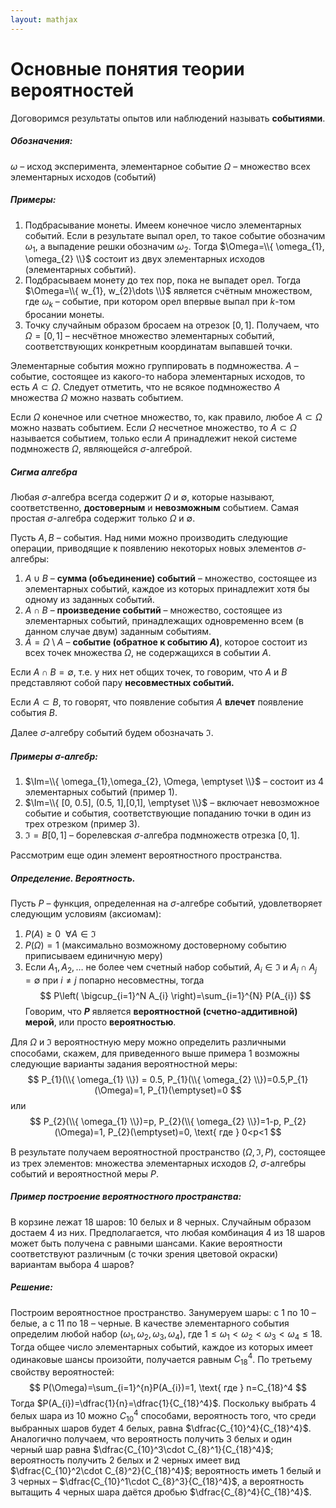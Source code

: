 ```yaml
---  
layout: mathjax  
---  
```


# Основные понятия теории вероятностей
Договоримся результаты опытов или наблюдений называть **событиями**.
##### Обозначения:
$\omega$ – исход эксперимента, элементарное событие
$\Omega$ – множество всех элементарных исходов (событий)
##### Примеры:
1.  Подбрасывание монеты. Имеем конечное число элементарных событий. Если в результате выпал орел, то такое событие обозначим $\omega_{1}$, а выпадение решки обозначим $\omega_{2}$. Тогда $\Omega=\\{ \omega_{1}, \omega_{2} \\}$ состоит из двух элементарных исходов (элементарных событий).
2. Подбрасываем монету до тех пор, пока не выпадет орел. Тогда $\Omega=\\{ w_{1}, w_{2}\dots \\}$ является счётным множеством, где $\omega_{k}$ – событие, при котором орел впервые выпал при $k$-том бросании монеты.
3. Точку случайным образом бросаем на отрезок $[0,1]$. Получаем, что $\Omega=[0,1]$ – несчётное множество элементарных событий, соответствующих конкретным координатам выпавшей точки.

Элементарные события можно группировать в подмножества.
$A$ – событие, состоящее из какого-то набора элементарных исходов, то есть $A \subset \Omega$. Следует отметить, что не всякое подмножество $A$ множества $\Omega$ можно назвать событием.

Если $\Omega$ конечное или счетное множество, то, как правило, любое $A \subset \Omega$ можно назвать событием. Если $\Omega$ несчетное множество, то $A \subset \Omega$ называется событием, только если $A$ принадлежит некой системе подмножеств $\Omega$, являющейся $\sigma$-алгеброй.
##### Сигма алгебра
Любая $\sigma$-алгебра всегда содержит $\Omega$ и $\emptyset$, которые называют, соответственно, **достоверным** и **невозможным** событием. Самая простая $\sigma$-алгебра содержит только $\Omega$ и $\emptyset$.

Пусть $A,B$ – события. Над ними можно производить следующие операции, приводящие к появлению некоторых новых элементов $\sigma$-алгебры:
1. $A \cup B$ – **сумма (объединение) событий** – множество, состоящее из элементарных событий, каждое из которых принадлежит хотя бы одному из заданных событий.
2. $A \cap B$ – **произведение событий** – множество, состоящее из элементарных событий, принадлежащих одновременно всем (в данном случае двум) заданным событиям.
3. $\bar{A} = \Omega \setminus A$ – **событие (обратное к событию $A$)**, которое состоит из всех точек множества $\Omega$, не содержащихся в событии $A$.

Если $A \cap B=\emptyset$, т.е. у них нет общих точек, то говорим, что $A$ и $B$ представляют собой пару **несовместных событий.**

Если $A \subset B$, то говорят, что появление события $A$ **влечет** появление события $B$.

Далее $\sigma$-алгебру событий будем обозначать $\Im$.
##### Примеры $\sigma$-алгебр:
1. $\Im=\\{ \omega_{1},\omega_{2}, \Omega, \emptyset \\}$ – состоит из 4 элементарных событий (пример 1).
2. $\Im=\\{ [0, 0.5], (0.5, 1],[0,1], \emptyset \\}$ – включает невозможное событие и события, соответствующие попаданию точки в один из трех отрезком (пример 3).
3. $\Im=B[0,1]$ – борелевская $\sigma$-алгебра подмножеств отрезка $[0,1]$.

Рассмотрим еще один элемент вероятностного пространства.
##### Определение. Вероятность.
Пусть $P$ – функция, определенная на $\sigma$-алгебре событий, удовлетворяет следующим условиям (аксиомам):
1. $P(A)\geq 0 ~~ \forall A\in\Im$
2. $P(\Omega)=1$ (максимально возможному достоверному событию приписываем единичную меру)
3. Если $A_{1}, A_{2}, \dots$ не более чем счетный набор событий, $A_{i}\in \Im$ и $A_{i}\cap A_{j}=\emptyset$ при $i \neq j$ попарно несовместны, тогда
$$
P\left( \bigcup_{i=1}^N A_{i} \right)=\sum_{i=1}^{N} P(A_{i})
$$
Говорим, что **$P$** является **вероятностной (счетно-аддитивной) мерой**, или просто **вероятностью**.

Для $\Omega$ и $\Im$ вероятностную меру можно определить различными способами, скажем, для приведенного выше примера 1 возможны следующие варианты задания вероятностной меры:
$$
P_{1}(\\{ \omega_{1} \\}) = 0.5, P_{1}(\\{ \omega_{2} \\})=0.5,P_{1}(\Omega)=1, P_{1}(\emptyset)=0
$$
или
$$
P_{2}(\\{ \omega_{1} \\})=p, P_{2}(\\{ \omega_{2} \\})=1-p, P_{2}(\Omega)=1, P_{2}(\emptyset)=0, \text{ где } 0<p<1
$$

В результате получаем вероятностной пространство $(\Omega, \Im, P)$, состоящее из трех элементов: множества элементарных исходов $\Omega$, $\sigma$-алгебры событий и вероятностной меры $P$.
##### Пример построение вероятностного пространства:
В корзине лежат $18$ шаров: $10$ белых и $8$ черных. Случайным образом достаем $4$ из них. Предполагается, что любая комбинация $4$ из $18$ шаров может быть получена с равными шансами. Какие вероятности соответствуют различным (с точки зрения цветовой окраски) вариантам выбора $4$ шаров?
##### Решение:
Построим вероятностное пространство. Занумеруем шары: с $1$ по $10$ – белые, а с $11$ по $18$ – черные. В качестве элементарного события определим любой набор $(\omega_{1}, \omega_{2}, \omega_{3}, \omega_{4})$, где $1\le \omega_{1}<\omega_{2}<\omega_{3}<\omega_{4}\leq 18$. Тогда общее число элементарных событий, каждое из которых имеет одинаковые шансы произойти, получается равным $C_{18}^4$. По третьему свойству вероятностей:
$$
P(\Omega)=\sum_{i=1}^{n}P(A_{i})=1, \text{ где } n=C_{18}^4
$$
Тогда $P(A_{i})=\dfrac{1}{n}=\dfrac{1}{C_{18}^4}$.
Поскольку выбрать $4$ белых шара из $10$ можно $C_{10}^4$ способами, вероятность того, что среди выбранных шаров будет $4$ белых, равна $\dfrac{C_{10}^4}{C_{18}^4}$. Аналогично получаем, что вероятность получить $3$ белых и один черный шар равна $\dfrac{C_{10}^3\cdot C_{8}^1}{C_{18}^4}$; вероятность получить $2$ белых и $2$ черных имеет вид $\dfrac{C_{10}^2\cdot C_{8}^2}{C_{18}^4}$; вероятность иметь $1$ белый и $3$ черных – $\dfrac{C_{10}^1\cdot C_{8}^3}{C_{18}^4}$, а вероятность вытащить $4$ черных шара даётся дробью $\dfrac{C_{8}^4}{C_{18}^4}$.